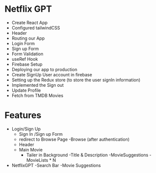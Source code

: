 # Netflix GPT

- Create React App
- Configured tailwindCSS
- Header
- Routing our App
- Login Form
- Sign up Form
- Form Validation
- useRef Hook
- Firebase Setup
- Deploying our app to production
- Create SignUp User account in firebase
- Setting up the Redux store (to store the user signIn information)
- Implemented the Sign out
- Update Profile 
- Fetch from TMDB Movies

# Features

- Login/Sign Up
  - Sign In /Sign up Form
  - redirect to Browse Page
-Browse (after authentication)
  - Header
  - Main Movie
    - Tailer in Background
        -Title & Description
        -MovieSuggestions
            -MovieLists * N
- NetflixGPT
    -Search Bar
    -Movie Suggestions
